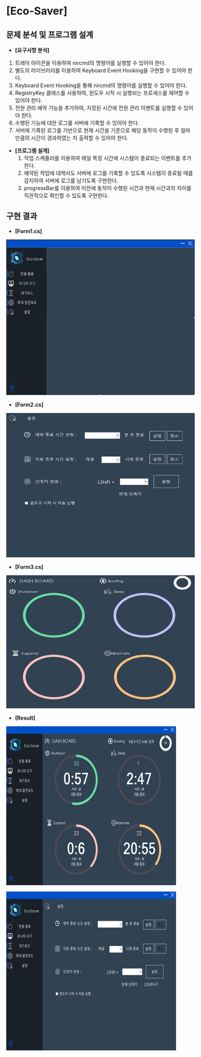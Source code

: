 # [Eco-Saver]

## 문제 분석 및 프로그램 설계

- __[요구사항 분석]__

1. 트레이 아이콘을 이용하여 nircmd의 명령어를 실행할 수 있어야 한다.
2. 별도의 라이브러리를 이용하여 Keyboard Event Hooking을 구현할 수 있어야 한다.
3. Keyboard Event Hooking을 통해 nircmd의 명령어를 실행할 수 있어야 한다.
4. RegistryKey 클래스를 사용하여, 윈도우 시작 시 실행되는 프로세스를 제어할 수 있어야 한다.
5. 전원 관리 예약 기능을 추가하여, 지정된 시간에 전원 관리 이벤트를 실행할 수 있어야 한다.
6. 수행된 기능에 대한 로그를 서버에 기록할 수 있어야 한다.
7. 서버에 기록된 로그를 기반으로 현재 시간을 기준으로 해당 동작이 수행된 후 얼마만큼의 시간이 경과하였는 지 출력할 수 있어야 한다.





* __[프로그램 설계]__
  1. 작업 스케줄러를 이용하여 매일 특정 시간에 시스템이 종료되는 이벤트를 추가한다.
  2. 예약된 작업에 대핵서도 서버에 로그를 기록할 수 있도록 시스템이 종료될 때를 감지하여 서버에 로그를 남기도록 구현한다.
  3. progressBar를 이용하여 이전에 동작이 수행된 시간과 현재 시간과의 차이를 직관적으로 확인할 수 있도록 구현한다.



## 구현 결과

* __[Form1.cs]__

![Form1](./image/Form1.png)



* __[Form2.cs]__

![Form2](./image/Form2.png)



* __[Form3.cs]__

![Form3](./image/Form3.png)



* __[Result]__

![Result1](./image/Result1.png)

![Result2](./image/Result2.png)
